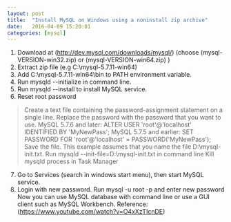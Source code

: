 ```yaml
---
layout: post
title:  "Install MySQL on Windows using a noninstall zip archive"
date:   2016-04-09 15:20:01
categories: [mysql]
---
```

1. Download at (http://dev.mysql.com/downloads/mysql/) (choose (mysql-VERSION-win32.zip) or (mysql-VERSION-win64.zip) )
2. Extract zip file (e.g C:\mysql-5.7.11-win64)
3. Add C:\mysql-5.7.11-win64\bin to PATH environment variable.
4. Run mysqld --initialize in command line.
5. Run mysqld --install to install MySQL service.
6. Reset root password
> Create a text file containing the password-assignment statement on a single line. Replace the password with the password that you want to use.
> MySQL 5.7.6 and later:
> ALTER USER 'root'@'localhost' IDENTIFIED BY 'MyNewPass';
> MySQL 5.7.5 and earlier:
> SET PASSWORD FOR 'root'@'localhost' = PASSWORD('MyNewPass');
> Save the file. This example assumes that you name the file D:\mysql-init.txt.
> Run mysqld --init-file=D:\\mysql-init.txt in command line
> Kill mysqld process in Task Manager
7. Go to Services (search in windows start menu), then start MySQL service.
8. Login with new password. Run mysql -u root -p and enter new password
Now you can use MySQL database with command line or use a GUI client such as MySQL Workbench.
Reference: (https://www.youtube.com/watch?v=O4xXzTIcnDE)
